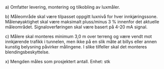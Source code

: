 a) Omfatter levering, montering og tilkobling av luxmåler.

b) Måleområde skal være tilpasset oppgitt luxnivå for hver innkjøringssone. Målenøyaktighet skal være maksimalt pluss/minus 3 % innenfor det aktuelle måleområdet. Signaloverføringen skal være basert på 4-20 mA signal.

c) Målere skal monteres minimum 3,0 m over terreng og være vendt mot innkjørende trafikk i tunnelen, men ikke på en slik måte at billys eller annen kunstig belysning påvirker målingene. I slike tilfeller skal det monteres blendingsbeskyttelse.

x) Mengden måles som prosjektert antall. Enhet: stk

